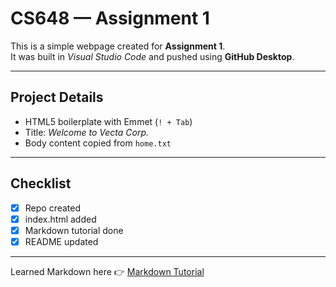 # CS648 — Assignment 1  

This is a simple webpage created for **Assignment 1**.  
It was built in *Visual Studio Code* and pushed using **GitHub Desktop**.  

---

## Project Details  
- HTML5 boilerplate with Emmet (`! + Tab`)  
- Title: *Welcome to Vecta Corp.*  
- Body content copied from `home.txt`  

---

## Checklist  
- [x] Repo created  
- [x] index.html added  
- [x] Markdown tutorial done  
- [x] README updated  

---

Learned Markdown here 👉 [Markdown Tutorial](https://www.markdowntutorial.com)
